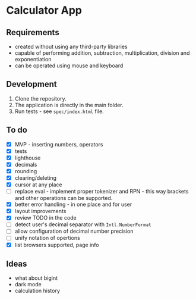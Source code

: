# Calculator App

## Requirements
- created without using any third-party libraries
- capable of performing addition, subtraction, multiplication, division and exponentiation
- can be operated using mouse and keyboard

## Development
1. Clone the repository.
2. The application is directly in the main folder.
3. Run tests - see `spec/index.html` file.

## To do
- [x] MVP - inserting numbers, operators
- [x] tests
- [x] lighthouse
- [x] decimals
- [x] rounding
- [x] clearing/deleting
- [x] cursor at any place
- [ ] replace eval - implement proper tokenizer and RPN - this way brackets and other operations can be supported.
- [x] better error handling - in one place and for user
- [x] layout improvements
- [x] review TODO in the code
- [ ] detect user's decimal separator with `Intl.NumberFormat`
- [ ] allow configuration of decimal number precision
- [ ] unify notation of opertions 
- [x] list browsers supported, page info

## Ideas
- what about bigint
- dark mode
- calculation history
